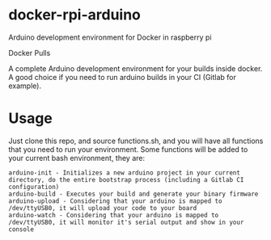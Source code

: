 # docker-rpi-arduino

Arduino development environment for Docker in raspberry pi

Docker Pulls

A complete Arduino development environment for your builds inside docker. A good choice if you need to run arduino builds in your CI (Gitlab for example).

# Usage

Just clone this repo, and source functions.sh, and you will have all functions that you need to run your environment. Some functions will be added to your current bash environment, they are:

    arduino-init - Initializes a new arduino project in your current directory, do the entire bootstrap process (including a Gitlab CI configuration)
    arduino-build - Executes your build and generate your binary firmware
    arduino-upload - Considering that your arduino is mapped to /dev/ttyUSB0, it will upload your code to your board
    arduino-watch - Considering that your arduino is mapped to /dev/ttyUSB0, it will monitor it's serial output and show in your console


